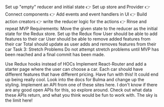 Set up "empty" reducer and initial state 👉 Set up store and Provider 👉
Connect components 👉 Add events and event handlers in UI 👉 Build action creators 👉
write the reducer logic for the actions 👉 Rinse and repeat
MVP Requirements:
Move the given state to the reducer as the initial state for the Redux store.
Set up the Redux flow
User should be able to add features to their car
User should be able to remove added features from their car
Total should update as user adds and removes features from their car
Task 3: Stretch Problems
Do not attempt stretch problems until MVP has been reached and a final commit has been made.

Use Redux hooks instead of HOCs
Implement React-Router and add a starter page where the user can choose a car. Each car should have different features that have different pricing. Have fun with this! It could end up being really cool.
Look into the docs for Bulma and change up the styling.
Implement an API from one of these sites here. I don't know if there are any good open APIs for this, so explore around. Check out what data these APIs return, and what you think would be fun to work with. The sky is the limit here!